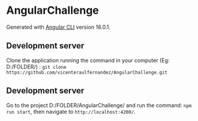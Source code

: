 # AngularChallenge

Generated with [Angular CLI](https://github.com/angular/angular-cli) version 18.0.1.

## Development server

Clone the application running the command in your computer (Eg: D:/FOLDER/) : `git clone https://github.com/vicenteraulfernandez/AngularChallenge.git` 

## Development server

Go to the project D:/FOLDER/AngularChallenge/ and run the command: `npm run start`, then navigate to `http://localhost:4200/`. 


